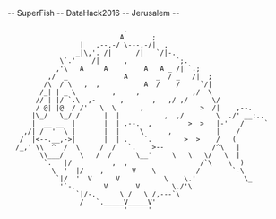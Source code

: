 -- SuperFish -- DataHack2016 -- Jerusalem --

                                 .
                                A       ;
                      |   ,--,-/ \---,-/|  ,
                     _|\,'. /|      /|   `/|-.
                 \`.'    /|      ,            `;.
                ,'\   A     A         A   A _ /| `.;
              ,/  _              A       _  / _   /|  ;
             /\  / \   ,  ,           A  /    /     `/|
            /_| | _ \         ,     ,             ,/  \
           // | |/ `.\  ,-      ,       ,   ,/ ,/      \/
           / @| |@  / /'   \  \      ,              >  /|    ,--.
          |\_/   \_/ /      |  |           ,  ,/        \  ./' __:..
          |  __ __  |       |  | .--.  ,         >  >   |-'   /     `
        ,/| /  '  \ |       |  |     \      ,           |    /
       /  |<--.__,->|       |  | .    `.        >  >    /   (
      /_,' \\  ^  /  \     /  /   `.    >--            /^\   |
            \\___/    \   /  /      \__'     \   \   \/   \  |
             `.   |/          ,  ,                  /`\    \  )
               \  '  |/    ,       V    \          /        `-\
                `|/  '  V      V           \    \.'            \_
                 '`-.       V       V        \./'\
                     `|/-.      \ /   \ /,---`\         
                      /   `._____V_____V'
                                 '     '
